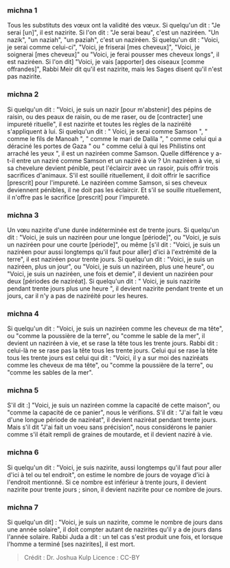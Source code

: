 
### michna 1
Tous les substituts des vœux ont la validité des vœux. Si quelqu'un dit : "Je serai [un]", il est nazirite. Si l'on dit : "Je serai beau", c'est un naziréen. "Un nazik", "un naziah", "un paziah", c'est un naziréen. Si quelqu'un dit : "Voici, je serai comme celui-ci", "Voici, je friserai [mes cheveux]", "Voici, je soignerai [mes cheveux]" ou "Voici, je ferai pousser mes cheveux longs", il est naziréen. Si l'on dit] "Voici, je vais [apporter] des oiseaux [comme offrandes]", Rabbi Meir dit qu'il est nazirite, mais les Sages disent qu'il n'est pas nazirite.

### michna 2
Si quelqu'un dit : "Voici, je suis un nazir [pour m'abstenir] des pépins de raisin, ou des peaux de raisin, ou de me raser, ou de [contracter] une impureté rituelle", il est nazirite et toutes les règles de la naziréité s'appliquent à lui. Si quelqu'un dit : " Voici, je serai comme Samson ", " comme le fils de Manoah ", " comme le mari de Dalila ", " comme celui qui a déraciné les portes de Gaza " ou " comme celui à qui les Philistins ont arraché les yeux ", il est un naziréen comme Samson. Quelle différence y a-t-il entre un naziré comme Samson et un naziré à vie ? Un naziréen à vie, si sa chevelure devient pénible, peut l'éclaircir avec un rasoir, puis offrir trois sacrifices d'animaux. S'il est souillé rituellement, il doit offrir le sacrifice [prescrit] pour l'impureté. Le naziréen comme Samson, si ses cheveux deviennent pénibles, il ne doit pas les éclaircir. Et s'il se souille rituellement, il n'offre pas le sacrifice [prescrit] pour l'impureté.

### michna 3
Un vœu nazirite d'une durée indéterminée est de trente jours. Si quelqu'un dit : "Voici, je suis un naziréen pour une longue [période]", ou "Voici, je suis un naziréen pour une courte [période]", ou même [s'il dit : "Voici, je suis un naziréen pour aussi longtemps qu'il faut pour aller] d'ici à l'extrémité de la terre", il est naziréen pour trente jours. Si quelqu'un dit : "Voici, je suis un naziréen, plus un jour", ou "Voici, je suis un naziréen, plus une heure", ou "Voici, je suis un naziréen, une fois et demie", il devient un naziréen pour deux [périodes de naziréat]. Si quelqu'un dit : " Voici, je suis nazirite pendant trente jours plus une heure ", il devient nazirite pendant trente et un jours, car il n'y a pas de naziréité pour les heures.

### michna 4
Si quelqu'un dit : "Voici, je suis un naziréen comme les cheveux de ma tête", ou "comme la poussière de la terre", ou "comme le sable de la mer", il devient un naziréen à vie, et se rase la tête tous les trente jours. Rabbi dit : celui-là ne se rase pas la tête tous les trente jours. Celui qui se rase la tête tous les trente jours est celui qui dit : "Voici, il y a sur moi des naziréats comme les cheveux de ma tête", ou "comme la poussière de la terre", ou "comme les sables de la mer".

### michna 5
S'il dit :] "Voici, je suis un naziréen comme la capacité de cette maison", ou "comme la capacité de ce panier", nous le vérifions. S'il dit : "J'ai fait le vœu d'une longue période de naziréat", il devient naziréat pendant trente jours. Mais s'il dit "J'ai fait un voeu sans précision", nous considérons le panier comme s'il était rempli de graines de moutarde, et il devient naziré à vie.

### michna 6
Si quelqu'un dit : "Voici, je suis nazirite, aussi longtemps qu'il faut pour aller d'ici à tel ou tel endroit", on estime le nombre de jours de voyage d'ici à l'endroit mentionné. Si ce nombre est inférieur à trente jours, il devient nazirite pour trente jours ; sinon, il devient nazirite pour ce nombre de jours.

### michna 7
Si quelqu'un dit] : "Voici, je suis un nazirite, comme le nombre de jours dans une année solaire", il doit compter autant de nazirites qu'il y a de jours dans l'année solaire. Rabbi Juda a dit : un tel cas s'est produit une fois, et lorsque l'homme a terminé [ses nazirites], il est mort.

>Crédit : Dr. Joshua Kulp
>Licence : CC-BY